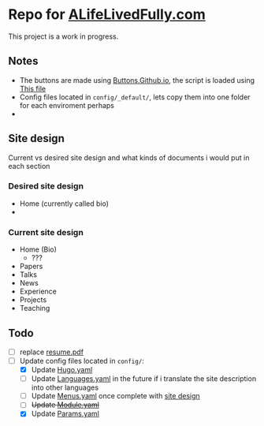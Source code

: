 # Repo for [ALifeLivedFully.com](https://ALifeLivedFully.com)  
This project is a work in progress.  

## Notes
- The buttons are made using [Buttons.Github.io](https://buttons.github.io/), the script is loaded using [This file](layouts/partials/hooks/head-end/github-button.html)
- Config files located in `config/_default/`, lets copy them into one folder for each enviroment perhaps
- 

## Site design
Current vs desired site design and what kinds of documents i would put in each section

### Desired site design
- Home (currently called bio)
- 

### Current site design
- Home (Bio)
    - ???
- Papers
- Talks
- News
- Experience
- Projects
- Teaching

## Todo
- [ ] replace [resume.pdf](static/uploads/resume.pdf)
- [ ] Update config files located in `config/`:
    - [X] Update [Hugo.yaml](config/_default/hugo.yaml)
    - [ ] Update [Languages.yaml](config/_default/languages.yaml) in the future if i translate the site description into other languages
    - [ ] Update [Menus.yaml](config/_default/menus.yaml) once complete with [site design](#site-design)
    - [ ] ~~Update [Module.yaml](config/_default/module.yaml)~~
    - [X] Update [Params.yaml](config/_default/params.yaml)
